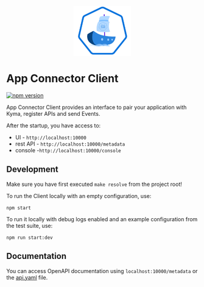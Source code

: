 <p align="center">
 <img src="../logos/logo.svg" width="150">
</p>

# App Connector Client
[![npm version](https://badge.fury.io/js/%40varkes%2Fapp-connector-client.svg)](https://badge.fury.io/js/%40varkes%2Fapp-connector-client)

App Connector Client provides an interface to pair your application with Kyma, register APIs and send Events.

After the startup, you have access to:

- UI - `http://localhost:10000`
- rest API - `http://localhost:10000/metadata`
- console -`http://localhost:10000/console`

## Development

Make sure you have first executed `make resolve` from the project root!

To run the Client locally with an empty configuration, use:
```
npm start
```
To run it locally with debug logs enabled and an example configuration from the test suite, use:

```
npm run start:dev
```

## Documentation
You can access OpenAPI documentation using `localhost:10000/metadata` or the [api.yaml](server/resources/api.yaml) file.
